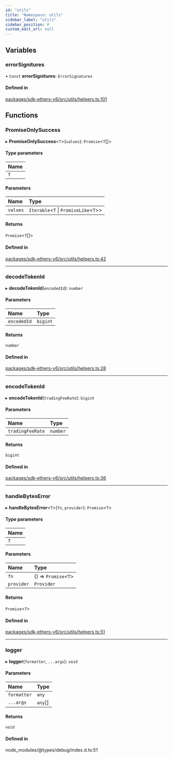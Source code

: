 ```yaml
---
id: "utils"
title: "Namespace: utils"
sidebar_label: "utils"
sidebar_position: 0
custom_edit_url: null
---
```


## Variables

### errorSignitures

• `Const` **errorSignitures**: `ErrorSignatures`

#### Defined in

[packages/sdk-ethers-v6/src/utils/helpers.ts:101](https://github.com/chromatic-protocol/sdk/blob/cf510b0/packages/sdk-ethers-v6/src/utils/helpers.ts#L101)

## Functions

### PromiseOnlySuccess

▸ **PromiseOnlySuccess**<`T`\>(`values`): `Promise`<`T`[]\>

#### Type parameters

| Name |
| :------ |
| `T` |

#### Parameters

| Name | Type |
| :------ | :------ |
| `values` | `Iterable`<`T` \| `PromiseLike`<`T`\>\> |

#### Returns

`Promise`<`T`[]\>

#### Defined in

[packages/sdk-ethers-v6/src/utils/helpers.ts:42](https://github.com/chromatic-protocol/sdk/blob/cf510b0/packages/sdk-ethers-v6/src/utils/helpers.ts#L42)

___

### decodeTokenId

▸ **decodeTokenId**(`encodedId`): `number`

#### Parameters

| Name | Type |
| :------ | :------ |
| `encodedId` | `bigint` |

#### Returns

`number`

#### Defined in

[packages/sdk-ethers-v6/src/utils/helpers.ts:28](https://github.com/chromatic-protocol/sdk/blob/cf510b0/packages/sdk-ethers-v6/src/utils/helpers.ts#L28)

___

### encodeTokenId

▸ **encodeTokenId**(`tradingFeeRate`): `bigint`

#### Parameters

| Name | Type |
| :------ | :------ |
| `tradingFeeRate` | `number` |

#### Returns

`bigint`

#### Defined in

[packages/sdk-ethers-v6/src/utils/helpers.ts:36](https://github.com/chromatic-protocol/sdk/blob/cf510b0/packages/sdk-ethers-v6/src/utils/helpers.ts#L36)

___

### handleBytesError

▸ **handleBytesError**<`T`\>(`fn`, `provider`): `Promise`<`T`\>

#### Type parameters

| Name |
| :------ |
| `T` |

#### Parameters

| Name | Type |
| :------ | :------ |
| `fn` | () => `Promise`<`T`\> |
| `provider` | `Provider` |

#### Returns

`Promise`<`T`\>

#### Defined in

[packages/sdk-ethers-v6/src/utils/helpers.ts:51](https://github.com/chromatic-protocol/sdk/blob/cf510b0/packages/sdk-ethers-v6/src/utils/helpers.ts#L51)

___

### logger

▸ **logger**(`formatter`, `...args`): `void`

#### Parameters

| Name | Type |
| :------ | :------ |
| `formatter` | `any` |
| `...args` | `any`[] |

#### Returns

`void`

#### Defined in

node_modules/@types/debug/index.d.ts:51
